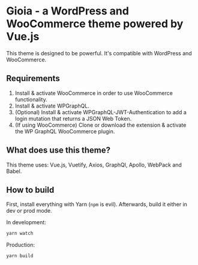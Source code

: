 # Gioia - a WordPress and WooCommerce theme powered by Vue.js

This theme is designed to be powerful. It's compatible with WordPress and WooCommerce.

## Requirements

1. Install & activate WooCommerce in order to use WooCommerce functionality.
2. Install & activate WPGraphQL.
3. (Optional) Install & activate WPGraphQL-JWT-Authentication to add a login mutation that returns a JSON Web Token.
4. (If using WooCommerce) Clone or download the extension & activate the WP GraphQL WooCommerce plugin.

## What does use this theme?

This theme uses: Vue.js, Vuetify, Axios, GraphQl, Apollo, WebPack and Babel.

## How to build
First, install everything with Yarn (`npm` is evil). Afterwards, build it either in dev or prod mode.

In development: 
```bash
yarn watch
```

Production:
```bash
yarn build
```